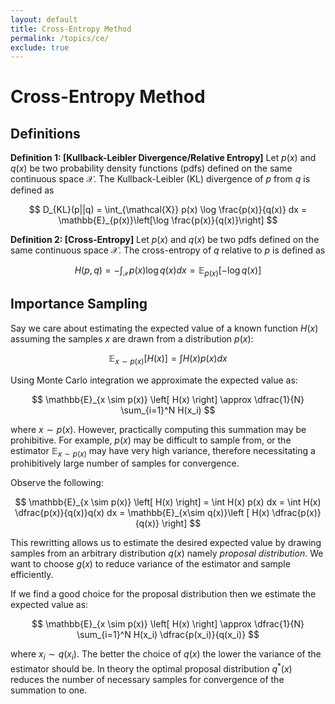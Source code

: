 ```yaml
---
layout: default
title: Cross-Entropy Method
permalink: /topics/ce/
exclude: true
---
```


# Cross-Entropy Method

## Definitions

$\textbf{Definition 1: [Kullback-Leibler Divergence/Relative Entropy]}$ Let $p(x)$ and $q(x)$ be two probability density functions (pdfs) defined on the same continuous space $\mathcal{X}$. The Kullback-Leibler (KL) divergence of $p$ from $q$ is defined as

$$
D_{KL}(p||q) = \int_{\mathcal{X}} p(x) \log \frac{p(x)}{q(x)} dx = \mathbb{E}_{p(x)}\left[\log \frac{p(x)}{q(x)}\right]
$$

$\textbf{Definition 2: [Cross-Entropy]}$ Let $p(x)$ and $q(x)$ be two pdfs defined on the same continuous space $\mathcal{X}$. The cross-entropy of $q$ relative to $p$ is defined as

$$
H(p, q) = -\int_{\mathcal{X}} p(x) \log q(x) dx = \mathbb{E}_{p(x)}\left[-\log q(x)\right]
$$

## Importance Sampling

Say we care about estimating the expected value of a known function $H(x)$ assuming the samples $x$ are drawn from a distribution $p(x)$:

$$
\mathbb{E}_{x \sim p(x)} \left[ H(x) \right] = \int H(x) p(x) dx
$$

Using Monte Carlo integration we approximate the expected value as:

$$
\mathbb{E}_{x \sim p(x)} \left[ H(x) \right] \approx \dfrac{1}{N} \sum_{i=1}^N H(x_i)
$$

where $x \sim p(x)$. However, practically computing this summation may be prohibitive. For example, $p(x)$ may be difficult to sample from, or the estimator $\mathbb{E}_{x \sim p(x)}$ may have very high variance, therefore necessitating a prohibitively large number of samples for convergence. 

Observe the following:

$$
\mathbb{E}_{x \sim p(x)} \left[ H(x) \right] =
\int H(x) p(x) dx = \int H(x) \dfrac{p(x)}{q(x)}q(x) dx = \mathbb{E}_{x\sim q(x)}\left [ H(x) \dfrac{p(x)}{q(x)} \right]
$$

This rewritting allows us to estimate the desired expected value by drawing samples from an arbitrary distribution $q(x)$ namely $\textit{proposal distribution}$. We want to choose $g(x)$ to reduce variance of the estimator and sample efficiently. 

If we find a good choice for the proposal distribution then we estimate the expected value as:

$$
\mathbb{E}_{x \sim p(x)} \left[ H(x) \right] \approx
\dfrac{1}{N} \sum_{i=1}^N H(x_i) \dfrac{p(x_i)}{q(x_i)}
$$ 

where $x_i \sim q(x_i)$. The better the choice of $q(x)$ the lower the variance of the estimator should be. In theory the optimal proposal distribution $q^*(x)$ reduces the number of necessary samples for convergence of the summation to one.

